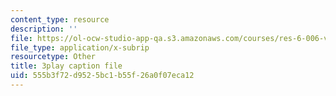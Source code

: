 ```yaml
---
content_type: resource
description: ''
file: https://ol-ocw-studio-app-qa.s3.amazonaws.com/courses/res-6-006-video-demonstrations-in-lasers-and-optics-spring-2008/555b3f72d9525bc1b55f26a0f07eca12_1XdKoZKHj5M.vtt
file_type: application/x-subrip
resourcetype: Other
title: 3play caption file
uid: 555b3f72-d952-5bc1-b55f-26a0f07eca12
---
```

